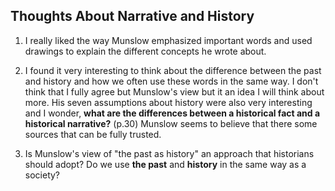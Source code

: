 ## Thoughts About Narrative and History

1. I really liked the way Munslow emphasized important words and used drawings to explain the different concepts he wrote about.

2. I found it very interesting to think about the difference between the past and history and how we often use these words in the same way. I don't think that I fully agree but Munslow's view but it an idea I will think about more. His seven assumptions about history were also very interesting and I wonder, **what are the differences between a historical fact and a historical narrative?** (p.30) Munslow seems to believe that there some sources that can be fully trusted.

3. Is Munslow's view of "the past as history" an approach that historians should adopt? Do we use **the past** and **history** in the same way as a society?
